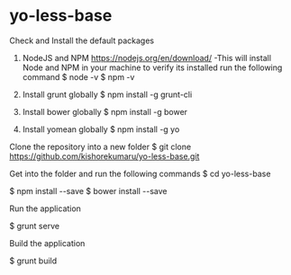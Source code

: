 # yo-less-base


Check and Install the default packages 

1. NodeJS and NPM 
  https://nodejs.org/en/download/
  -This will install Node and NPM in your machine
  to verify its installed run the following command
    $ node -v
    $ npm -v
    
2. Install grunt globally
  $ npm install -g grunt-cli
  
3. Install bower globally
  $ npm install -g bower
  
4. Install yomean globally
  $ npm install -g yo
  
  
Clone the repository into a new folder
  $ git clone https://github.com/kishorekumaru/yo-less-base.git

Get into the folder and run the following commands
  $ cd yo-less-base
  
  $ npm install --save
  $ bower install --save
  
  Run the application
  
  $ grunt serve
  
  Build the application
  
  $ grunt build
